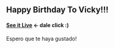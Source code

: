 ## Happy Birthday To Vicky!!!

#### [See it Live](https://kevinhou0722.github.io/Vicky-Birthday/) <- dale click :)

Espero que te haya gustado!
